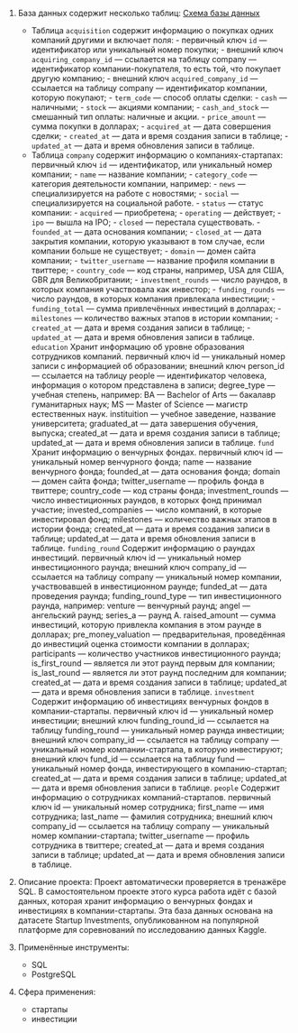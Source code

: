 1. База данных содержит несколько таблиц:
   [Схема базы данных](sql_border2880_1628581406.png)
   - Таблица `acquisition` cодержит информацию о покупках одних компаний другими и включает поля:
          - первичный ключ `id` — идентификатор или уникальный номер покупки;
          - внешний ключ `acquiring_company_id` — ссылается на таблицу company — идентификатор компании-покупателя, то есть той, что покупает другую компанию;
          - внешний ключ `acquired_company_id` — ссылается на таблицу company — идентификатор компании, которую покупают;
          - `term_code` — способ оплаты сделки:
          - `cash` — наличными;
          - `stock` — акциями компании;
          - `cash_and_stock` — смешанный тип оплаты: наличные и акции.
          - `price_amount` — сумма покупки в долларах;
          - `acquired_at` — дата совершения сделки;
          - `created_at` — дата и время создания записи в таблице;
          - `updated_at` — дата и время обновления записи в таблице.
    - Таблица `company` cодержит информацию о компаниях-стартапах:
          первичный ключ `id` — идентификатор, или уникальный номер компании;
          - `name` — название компании;
          - `category_code` — категория деятельности компании, например:
          - `news` — специализируется на работе с новостями;
          - `social` — специализируется на социальной работе.
          - `status` — статус компании:
          - `acquired` — приобретена;
          - `operating` — действует;
          - `ipo` — вышла на IPO;
          - `closed` — перестала существовать.
          - `founded_at` — дата основания компании;
          - `closed_at` — дата закрытия компании, которую указывают в том случае, если компании больше не существует;
          - `domain` — домен сайта компании;
          - `twitter_username` — название профиля компании в твиттере;
          - `country_code` — код страны, например, USA для США, GBR для Великобритании;
          - `investment_rounds` — число раундов, в которых компания участвовала как инвестор;
          - `funding_rounds` — число раундов, в которых компания привлекала инвестиции;
          - `funding_total` — сумма привлечённых инвестиций в долларах;
          - `milestones` — количество важных этапов в истории компании;
          - `created_at` — дата и время создания записи в таблице;
          - `updated_at` — дата и время обновления записи в таблице.
`education`
Хранит информацию об уровне образования сотрудников компаний.
первичный ключ id — уникальный номер записи с информацией об образовании;
внешний ключ person_id — ссылается на таблицу people — идентификатор человека, информация о котором представлена в записи;
degree_type — учебная степень, например:
BA — Bachelor of Arts — бакалавр гуманитарных наук;
MS — Master of Science — магистр естественных наук.
instituition — учебное заведение, название университета;
graduated_at — дата завершения обучения, выпуска;
created_at — дата и время создания записи в таблице;
updated_at — дата и время обновления записи в таблице.
`fund`
Хранит информацию о венчурных фондах. 
первичный ключ id — уникальный номер венчурного фонда;
name — название венчурного фонда;
founded_at — дата основания фонда;
domain — домен сайта фонда;
twitter_username — профиль фонда в твиттере;
country_code — код страны фонда;
investment_rounds — число инвестиционных раундов, в которых фонд принимал участие;
invested_companies — число компаний, в которые инвестировал фонд;
milestones — количество важных этапов в истории фонда;
created_at — дата и время создания записи в таблице;
updated_at — дата и время обновления записи в таблице.
`funding_round`
Содержит информацию о раундах инвестиций. 
первичный ключ id — уникальный номер инвестиционного раунда;
внешний ключ company_id — ссылается на таблицу company — уникальный номер компании, участвовавшей в инвестиционном раунде;
funded_at — дата проведения раунда;
funding_round_type — тип инвестиционного раунда, например:
venture — венчурный раунд;
angel — ангельский раунд;
series_a — раунд А.
raised_amount — сумма инвестиций, которую привлекла компания в этом раунде в долларах;
pre_money_valuation — предварительная, проведённая до инвестиций оценка стоимости компании в долларах;
participants — количество участников инвестиционного раунда;
is_first_round — является ли этот раунд первым для компании;
is_last_round — является ли этот раунд последним для компании;
created_at — дата и время создания записи в таблице;
updated_at — дата и время обновления записи в таблице.
`investment`
Содержит информацию об инвестициях венчурных фондов в компании-стартапы.
первичный ключ id — уникальный номер инвестиции;
внешний ключ funding_round_id — ссылается на таблицу funding_round — уникальный номер раунда инвестиции;
внешний ключ company_id — ссылается на таблицу company — уникальный номер компании-стартапа, в которую инвестируют;
внешний ключ fund_id — ссылается на таблицу fund — уникальный номер фонда, инвестирующего в компанию-стартап;
created_at — дата и время создания записи в таблице;
updated_at — дата и время обновления записи в таблице.
`people`
Содержит информацию о сотрудниках компаний-стартапов.
первичный ключ id — уникальный номер сотрудника;
first_name — имя сотрудника;
last_name — фамилия сотрудника;
внешний ключ company_id — ссылается на таблицу company — уникальный номер компании-стартапа;
twitter_username — профиль сотрудника в твиттере;
created_at — дата и время создания записи в таблице;
updated_at — дата и время обновления записи в таблице.

2. Описание проекта: 
  Проект автоматически проверяется в тренажёре SQL. 
  В самостоятельном проекте этого курса работа идёт с базой данных, которая хранит информацию о венчурных фондах и инвестициях в компании-стартапы. 
  Эта база данных основана на датасете Startup Investments, опубликованном на популярной платформе для соревнований по исследованию данных Kaggle.

3. Применённые инструменты:
    - SQL
    - PostgreSQL

4. Сфера применения:
    - стартапы
    - инвестиции
